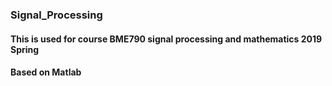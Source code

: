 ### Signal_Processing
#### This is used for course BME790 signal processing and mathematics 2019 Spring
#### Based on Matlab
